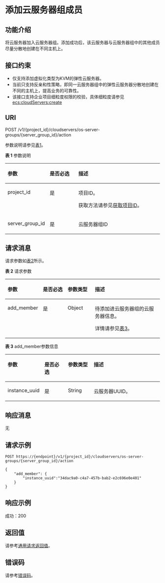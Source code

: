 # 添加云服务器组成员<a name="ZH-CN_TOPIC_0133622595"></a>

## 功能介绍<a name="zh-cn_topic_0057973153_section31887518"></a>

将云服务器加入云服务器组。添加成功后，该云服务器与云服务器组中的其他成员尽量分散地创建在不同主机上。

## 接口约束<a name="zh-cn_topic_0057973153_section32752180"></a>

-   仅支持添加虚拟化类型为KVM的弹性云服务器。
-   当前只支持反亲和性策略，即同一云服务器组中的弹性云服务器分散地创建在不同的主机上，提高业务的可靠性。
-   该接口支持企业项目细粒度权限的校验，具体细粒度请参见   [ecs:cloudServers:create](云服务器组管理（API授权）.md)

## URI<a name="zh-cn_topic_0057973153_section18552212"></a>

POST /v1/\{project\_id\}/cloudservers/os-server-groups/\{server\_group\_id\}/action

参数说明请参见[表1](#table042161072218)。

**表 1**  参数说明

<a name="table042161072218"></a>
<table><thead align="left"><tr id="row19423106228"><th class="cellrowborder" valign="top" width="22.19221922192219%" id="mcps1.2.4.1.1"><p id="p1595981917229"><a name="p1595981917229"></a><a name="p1595981917229"></a>参数</p>
</th>
<th class="cellrowborder" valign="top" width="19.571957195719573%" id="mcps1.2.4.1.2"><p id="p13959171911223"><a name="p13959171911223"></a><a name="p13959171911223"></a>是否必选</p>
</th>
<th class="cellrowborder" valign="top" width="58.235823582358236%" id="mcps1.2.4.1.3"><p id="p1095911992213"><a name="p1095911992213"></a><a name="p1095911992213"></a>描述</p>
</th>
</tr>
</thead>
<tbody><tr id="row642141042220"><td class="cellrowborder" valign="top" width="22.19221922192219%" headers="mcps1.2.4.1.1 "><p id="p1595931915224"><a name="p1595931915224"></a><a name="p1595931915224"></a>project_id</p>
</td>
<td class="cellrowborder" valign="top" width="19.571957195719573%" headers="mcps1.2.4.1.2 "><p id="p19959101918221"><a name="p19959101918221"></a><a name="p19959101918221"></a>是</p>
</td>
<td class="cellrowborder" valign="top" width="58.235823582358236%" headers="mcps1.2.4.1.3 "><p id="p10959201972218"><a name="p10959201972218"></a><a name="p10959201972218"></a>项目ID。</p>
<p id="p109591919192219"><a name="p109591919192219"></a><a name="p109591919192219"></a>获取方法请参见<a href="获取项目ID.md">获取项目ID</a>。</p>
</td>
</tr>
<tr id="row98841718182217"><td class="cellrowborder" valign="top" width="22.19221922192219%" headers="mcps1.2.4.1.1 "><p id="p179601119192210"><a name="p179601119192210"></a><a name="p179601119192210"></a>server_group_id</p>
</td>
<td class="cellrowborder" valign="top" width="19.571957195719573%" headers="mcps1.2.4.1.2 "><p id="p13960191916220"><a name="p13960191916220"></a><a name="p13960191916220"></a>是</p>
</td>
<td class="cellrowborder" valign="top" width="58.235823582358236%" headers="mcps1.2.4.1.3 "><p id="p59602194229"><a name="p59602194229"></a><a name="p59602194229"></a><span id="text7960151942212"><a name="text7960151942212"></a><a name="text7960151942212"></a>云服务器</span>组ID</p>
</td>
</tr>
</tbody>
</table>

## 请求消息<a name="zh-cn_topic_0057973153_section35680930"></a>

请求参数如[表2](#table125642531229)所示。

**表 2**  请求参数

<a name="table125642531229"></a>
<table><thead align="left"><tr id="row16564155320221"><th class="cellrowborder" valign="top" width="21.33%" id="mcps1.2.5.1.1"><p id="p1380052192315"><a name="p1380052192315"></a><a name="p1380052192315"></a>参数</p>
</th>
<th class="cellrowborder" valign="top" width="16.35%" id="mcps1.2.5.1.2"><p id="p198004213234"><a name="p198004213234"></a><a name="p198004213234"></a>是否必选</p>
</th>
<th class="cellrowborder" valign="top" width="17.72%" id="mcps1.2.5.1.3"><p id="p168000210236"><a name="p168000210236"></a><a name="p168000210236"></a>参数类型</p>
</th>
<th class="cellrowborder" valign="top" width="44.6%" id="mcps1.2.5.1.4"><p id="p980015219235"><a name="p980015219235"></a><a name="p980015219235"></a>描述</p>
</th>
</tr>
</thead>
<tbody><tr id="row456419538225"><td class="cellrowborder" valign="top" width="21.33%" headers="mcps1.2.5.1.1 "><p id="p48009262318"><a name="p48009262318"></a><a name="p48009262318"></a>add_member</p>
</td>
<td class="cellrowborder" valign="top" width="16.35%" headers="mcps1.2.5.1.2 "><p id="p480072152311"><a name="p480072152311"></a><a name="p480072152311"></a>是</p>
</td>
<td class="cellrowborder" valign="top" width="17.72%" headers="mcps1.2.5.1.3 "><p id="p080012214232"><a name="p080012214232"></a><a name="p080012214232"></a>Object</p>
</td>
<td class="cellrowborder" valign="top" width="44.6%" headers="mcps1.2.5.1.4 "><p id="p4800152142311"><a name="p4800152142311"></a><a name="p4800152142311"></a>待添加进<span id="text19800132182319"><a name="text19800132182319"></a><a name="text19800132182319"></a>云服务器</span>组的<span id="text178001020238"><a name="text178001020238"></a><a name="text178001020238"></a>云服务器</span>信息。</p>
<p id="p10800182162319"><a name="p10800182162319"></a><a name="p10800182162319"></a>详情请参见<a href="#table532112610239">表3</a>。</p>
</td>
</tr>
</tbody>
</table>

**表 3**  add\_member参数信息

<a name="table532112610239"></a>
<table><thead align="left"><tr id="row15321162614237"><th class="cellrowborder" valign="top" width="20.669999999999998%" id="mcps1.2.5.1.1"><p id="p15412153311238"><a name="p15412153311238"></a><a name="p15412153311238"></a>参数</p>
</th>
<th class="cellrowborder" valign="top" width="15.909999999999998%" id="mcps1.2.5.1.2"><p id="p104121833172314"><a name="p104121833172314"></a><a name="p104121833172314"></a>是否必选</p>
</th>
<th class="cellrowborder" valign="top" width="16.98%" id="mcps1.2.5.1.3"><p id="p204121533182314"><a name="p204121533182314"></a><a name="p204121533182314"></a>参数类型</p>
</th>
<th class="cellrowborder" valign="top" width="46.44%" id="mcps1.2.5.1.4"><p id="p1641263312237"><a name="p1641263312237"></a><a name="p1641263312237"></a>描述</p>
</th>
</tr>
</thead>
<tbody><tr id="row20321626192313"><td class="cellrowborder" valign="top" width="20.669999999999998%" headers="mcps1.2.5.1.1 "><p id="p1241211330237"><a name="p1241211330237"></a><a name="p1241211330237"></a>instance_uuid</p>
</td>
<td class="cellrowborder" valign="top" width="15.909999999999998%" headers="mcps1.2.5.1.2 "><p id="p7412233162320"><a name="p7412233162320"></a><a name="p7412233162320"></a>是</p>
</td>
<td class="cellrowborder" valign="top" width="16.98%" headers="mcps1.2.5.1.3 "><p id="p64121133162318"><a name="p64121133162318"></a><a name="p64121133162318"></a>String</p>
</td>
<td class="cellrowborder" valign="top" width="46.44%" headers="mcps1.2.5.1.4 "><p id="p15412203362320"><a name="p15412203362320"></a><a name="p15412203362320"></a><span id="text154124338237"><a name="text154124338237"></a><a name="text154124338237"></a>云服务器</span>UUID。</p>
</td>
</tr>
</tbody>
</table>

## 响应消息<a name="section1927776"></a>

无

## 请求示例<a name="zh-cn_topic_0057973153_section4474257"></a>

```
POST https://{endpoint}/v1/{project_id}/cloudservers/os-server-groups/{server_group_id}/action
```

```
{
    "add_member": {
        "instance_uuid":"34dac9a0-c4a7-457b-bab2-e2c696e0e401"
    }
}
```

## 响应示例<a name="section1961482663317"></a>

成功：200

## 返回值<a name="zh-cn_topic_0057973153_section17661930132114"></a>

请参考[通用请求返回值](通用请求返回值.md)。

## 错误码<a name="section85821649202813"></a>

请参考[错误码](错误码.md)。

